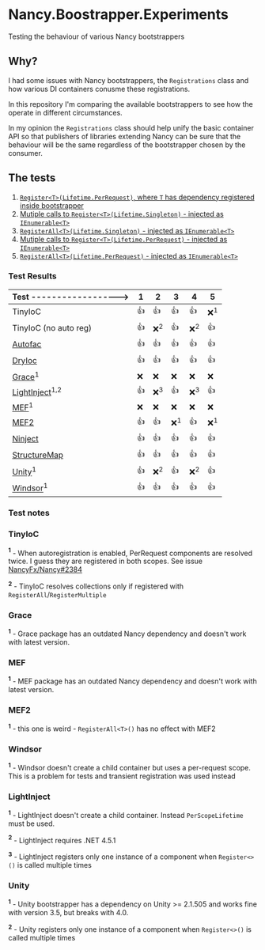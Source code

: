 # Nancy.Boostrapper.Experiments
Testing the behaviour of various Nancy bootstrappers

## Why?

I had some issues with Nancy bootstrappers, the `Registrations` class and how various DI containers conusme these registrations.

In this repository I'm comparing the available bootstrappers to see how the operate in different circumstances.

In my opinion the `Registrations` class should help unify the basic container API so that publishers of libraries extending Nancy
can be sure that the behaviour will be the same regardless of the bootstrapper chosen by the consumer.

## The tests

1. [`Register<T>(Lifetime.PerRequest)`, where `T` has dependency registered inside bootstrapper](https://github.com/tpluscode/Nancy.Boostrapper.Experiments/blob/master/Nancy.Bootstrapper.TestSubjects/Test1.cs)
2. [Mutiple calls to `Register<T>(Lifetime.Singleton)` - injected as `IEnumerable<T>`](https://github.com/tpluscode/Nancy.Boostrapper.Experiments/blob/master/Nancy.Bootstrapper.TestSubjects/Test2.cs)
3. [`RegisterAll<T>(Lifetime.Singleton)` - injected as `IEnumerable<T>`](https://github.com/tpluscode/Nancy.Boostrapper.Experiments/blob/master/Nancy.Bootstrapper.TestSubjects/Test3.cs)
4. [Mutiple calls to `Register<T>(Lifetime.PerRequest)` - injected as `IEnumerable<T>`](https://github.com/tpluscode/Nancy.Boostrapper.Experiments/blob/master/Nancy.Bootstrapper.TestSubjects/Test4.cs)
5. [`RegisterAll<T>(Lifetime.PerRequest)` - injected as `IEnumerable<T>`](https://github.com/tpluscode/Nancy.Boostrapper.Experiments/blob/master/Nancy.Bootstrapper.TestSubjects/Test5.cs)

### Test Results

| Test ------------------>                 | 1  | 2             | 3             | 4             | 5             |
| ---------------------------------------- |----|---------------|---------------|---------------|---------------| 
| TinyIoC                                  |:+1:|:+1:           |:+1:           |:+1:           |:x:<sup>1</sup>|
| TinyIoC (no auto reg)                    |:+1:|:x:<sup>2</sup>|:+1:           |:x:<sup>2</sup>|:+1:           |
| [Autofac][Autofac]                       |:+1:|:+1:           |:+1:           |:+1:           |:+1:           |
| [DryIoc][DryIoc]                         |:+1:|:+1:           |:+1:           |:+1:           |:+1:           |
| [Grace][Grace]<sup>1</sup>               |:x: |:x:            |:x:            |:x:            |:x:            |
| [LightInject][LightInject]<sup>1,2</sup> |:+1:|:x:<sup>3</sup>|:+1:           |:x:<sup>3</sup>|:+1:           |
| [MEF][MEF]<sup>1</sup>                   |:x: |:x:            |:x:            |:x:            |:x:            |
| [MEF2][MEF2]                             |:+1:|:+1:           |:x:<sup>1</sup>|:+1:           |:x:<sup>1</sup>|
| [Ninject][Ninject]                       |:+1:|:+1:           |:+1:           |:+1:           |:+1:           |
| [StructureMap][StructureMap]             |:+1:|:+1:           |:+1:           |:+1:           |:+1:           |
| [Unity][Unity]<sup>1</sup>               |:+1:|:x:<sup>2</sup>|:+1:           |:x:<sup>2</sup>|:+1:           |
| [Windsor][Windsor]<sup>1</sup>           |:+1:|:+1:           |:+1:           |:+1:           |:+1:           |

### Test notes

### TinyIoC

**<sup>1</sup>** - When autoregistration is enabled, PerRequest components are resolved twice. I guess they are registered in both scopes. See issue [NancyFx/Nancy#2384](https://github.com/NancyFx/Nancy/issues/2384)

**<sup>2</sup>** - TinyIoC resolves collections only if registered with `RegisterAll`/`RegisterMultiple`

### Grace

**<sup>1</sup>** - Grace package has an outdated Nancy dependency and doesn't work with latest version.

### MEF

**<sup>1</sup>** - MEF package has an outdated Nancy dependency and doesn't work with latest version.

### MEF2

**<sup>1</sup>** - this one is weird - `RegisterAll<T>()` has no effect with MEF2

### Windsor

**<sup>1</sup>** - Windsor doesn't create a child container but uses a per-request scope. This is a problem for tests and transient registration was used instead

### LightInject 

**<sup>1</sup>** - LightInject doesn't create a child container. Instead `PerScopeLifetime` must be used. 

**<sup>2</sup>** - LightInject requires .NET 4.5.1

**<sup>3</sup>** - LightInject registers only one instance of a component when `Register<>()` is called multiple times

### Unity

**<sup>1</sup>** - Unity bootstrapper has a dependency on Unity >= 2.1.505 and works fine with version 3.5, but breaks with 4.0.

**<sup>2</sup>** - Unity registers only one instance of a component when `Register<>()` is called multiple times

[Autofac]: https://github.com/NancyFx/Nancy.Bootstrappers.Autofac
[DryIoc]: https://github.com/lcssk8board/Nancy.Bootstrappers.DryIoc
[Grace]: https://github.com/ipjohnson/Nancy.Bootstrappers.Grace
[MEF]: https://github.com/wasabii/Nancy.Bootstrappers.Mef
[MEF2]: https://github.com/AaronShiels/Nancy.Bootstrappers.Mef2
[Ninject]: https://github.com/NancyFx/Nancy.Bootstrappers.Ninject
[StructureMap]: https://github.com/NancyFx/Nancy.Bootstrappers.StructureMap
[Unity]: https://github.com/NancyFx/Nancy.Bootstrappers.Unity
[Windsor]: https://github.com/NancyFx/Nancy.Bootstrappers.Windsor
[LightInject]: http://seesharper.github.io/LightInject/#nancy
